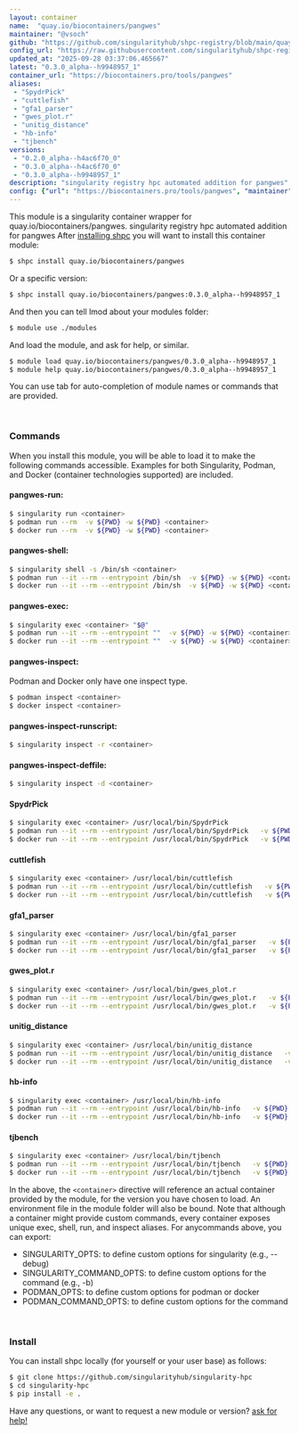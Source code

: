 ```yaml
---
layout: container
name:  "quay.io/biocontainers/pangwes"
maintainer: "@vsoch"
github: "https://github.com/singularityhub/shpc-registry/blob/main/quay.io/biocontainers/pangwes/container.yaml"
config_url: "https://raw.githubusercontent.com/singularityhub/shpc-registry/main/quay.io/biocontainers/pangwes/container.yaml"
updated_at: "2025-09-28 03:37:06.465667"
latest: "0.3.0_alpha--h9948957_1"
container_url: "https://biocontainers.pro/tools/pangwes"
aliases:
 - "SpydrPick"
 - "cuttlefish"
 - "gfa1_parser"
 - "gwes_plot.r"
 - "unitig_distance"
 - "hb-info"
 - "tjbench"
versions:
 - "0.2.0_alpha--h4ac6f70_0"
 - "0.3.0_alpha--h4ac6f70_0"
 - "0.3.0_alpha--h9948957_1"
description: "singularity registry hpc automated addition for pangwes"
config: {"url": "https://biocontainers.pro/tools/pangwes", "maintainer": "@vsoch", "description": "singularity registry hpc automated addition for pangwes", "latest": {"0.3.0_alpha--h9948957_1": "sha256:587a399c2dc63a4cb287850953adb7ee0db3f28f7bb85c3e84216e4d227de864"}, "tags": {"0.2.0_alpha--h4ac6f70_0": "sha256:b2d7d39eeee3e12ba9e52606c40cb76e884a44f0dc8a89051a8e00fbe3c85908", "0.3.0_alpha--h4ac6f70_0": "sha256:e98ba7713bbc4c42ab14d5b5f8af7b103d74b5808375b24173f4b91de07786f3", "0.3.0_alpha--h9948957_1": "sha256:587a399c2dc63a4cb287850953adb7ee0db3f28f7bb85c3e84216e4d227de864"}, "docker": "quay.io/biocontainers/pangwes", "aliases": {"SpydrPick": "/usr/local/bin/SpydrPick", "cuttlefish": "/usr/local/bin/cuttlefish", "gfa1_parser": "/usr/local/bin/gfa1_parser", "gwes_plot.r": "/usr/local/bin/gwes_plot.r", "unitig_distance": "/usr/local/bin/unitig_distance", "hb-info": "/usr/local/bin/hb-info", "tjbench": "/usr/local/bin/tjbench"}}
---
```


This module is a singularity container wrapper for quay.io/biocontainers/pangwes.
singularity registry hpc automated addition for pangwes
After [installing shpc](#install) you will want to install this container module:


```bash
$ shpc install quay.io/biocontainers/pangwes
```

Or a specific version:

```bash
$ shpc install quay.io/biocontainers/pangwes:0.3.0_alpha--h9948957_1
```

And then you can tell lmod about your modules folder:

```bash
$ module use ./modules
```

And load the module, and ask for help, or similar.

```bash
$ module load quay.io/biocontainers/pangwes/0.3.0_alpha--h9948957_1
$ module help quay.io/biocontainers/pangwes/0.3.0_alpha--h9948957_1
```

You can use tab for auto-completion of module names or commands that are provided.

<br>

### Commands

When you install this module, you will be able to load it to make the following commands accessible.
Examples for both Singularity, Podman, and Docker (container technologies supported) are included.

#### pangwes-run:

```bash
$ singularity run <container>
$ podman run --rm  -v ${PWD} -w ${PWD} <container>
$ docker run --rm  -v ${PWD} -w ${PWD} <container>
```

#### pangwes-shell:

```bash
$ singularity shell -s /bin/sh <container>
$ podman run --it --rm --entrypoint /bin/sh  -v ${PWD} -w ${PWD} <container>
$ docker run --it --rm --entrypoint /bin/sh  -v ${PWD} -w ${PWD} <container>
```

#### pangwes-exec:

```bash
$ singularity exec <container> "$@"
$ podman run --it --rm --entrypoint ""  -v ${PWD} -w ${PWD} <container> "$@"
$ docker run --it --rm --entrypoint ""  -v ${PWD} -w ${PWD} <container> "$@"
```

#### pangwes-inspect:

Podman and Docker only have one inspect type.

```bash
$ podman inspect <container>
$ docker inspect <container>
```

#### pangwes-inspect-runscript:

```bash
$ singularity inspect -r <container>
```

#### pangwes-inspect-deffile:

```bash
$ singularity inspect -d <container>
```


#### SpydrPick

```bash
$ singularity exec <container> /usr/local/bin/SpydrPick
$ podman run --it --rm --entrypoint /usr/local/bin/SpydrPick   -v ${PWD} -w ${PWD} <container> -c " $@"
$ docker run --it --rm --entrypoint /usr/local/bin/SpydrPick   -v ${PWD} -w ${PWD} <container> -c " $@"
```


#### cuttlefish

```bash
$ singularity exec <container> /usr/local/bin/cuttlefish
$ podman run --it --rm --entrypoint /usr/local/bin/cuttlefish   -v ${PWD} -w ${PWD} <container> -c " $@"
$ docker run --it --rm --entrypoint /usr/local/bin/cuttlefish   -v ${PWD} -w ${PWD} <container> -c " $@"
```


#### gfa1_parser

```bash
$ singularity exec <container> /usr/local/bin/gfa1_parser
$ podman run --it --rm --entrypoint /usr/local/bin/gfa1_parser   -v ${PWD} -w ${PWD} <container> -c " $@"
$ docker run --it --rm --entrypoint /usr/local/bin/gfa1_parser   -v ${PWD} -w ${PWD} <container> -c " $@"
```


#### gwes_plot.r

```bash
$ singularity exec <container> /usr/local/bin/gwes_plot.r
$ podman run --it --rm --entrypoint /usr/local/bin/gwes_plot.r   -v ${PWD} -w ${PWD} <container> -c " $@"
$ docker run --it --rm --entrypoint /usr/local/bin/gwes_plot.r   -v ${PWD} -w ${PWD} <container> -c " $@"
```


#### unitig_distance

```bash
$ singularity exec <container> /usr/local/bin/unitig_distance
$ podman run --it --rm --entrypoint /usr/local/bin/unitig_distance   -v ${PWD} -w ${PWD} <container> -c " $@"
$ docker run --it --rm --entrypoint /usr/local/bin/unitig_distance   -v ${PWD} -w ${PWD} <container> -c " $@"
```


#### hb-info

```bash
$ singularity exec <container> /usr/local/bin/hb-info
$ podman run --it --rm --entrypoint /usr/local/bin/hb-info   -v ${PWD} -w ${PWD} <container> -c " $@"
$ docker run --it --rm --entrypoint /usr/local/bin/hb-info   -v ${PWD} -w ${PWD} <container> -c " $@"
```


#### tjbench

```bash
$ singularity exec <container> /usr/local/bin/tjbench
$ podman run --it --rm --entrypoint /usr/local/bin/tjbench   -v ${PWD} -w ${PWD} <container> -c " $@"
$ docker run --it --rm --entrypoint /usr/local/bin/tjbench   -v ${PWD} -w ${PWD} <container> -c " $@"
```



In the above, the `<container>` directive will reference an actual container provided
by the module, for the version you have chosen to load. An environment file in the
module folder will also be bound. Note that although a container
might provide custom commands, every container exposes unique exec, shell, run, and
inspect aliases. For anycommands above, you can export:

 - SINGULARITY_OPTS: to define custom options for singularity (e.g., --debug)
 - SINGULARITY_COMMAND_OPTS: to define custom options for the command (e.g., -b)
 - PODMAN_OPTS: to define custom options for podman or docker
 - PODMAN_COMMAND_OPTS: to define custom options for the command

<br>

### Install

You can install shpc locally (for yourself or your user base) as follows:

```bash
$ git clone https://github.com/singularityhub/singularity-hpc
$ cd singularity-hpc
$ pip install -e .
```

Have any questions, or want to request a new module or version? [ask for help!](https://github.com/singularityhub/singularity-hpc/issues)
